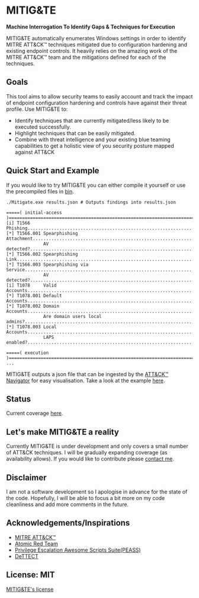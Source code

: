 # MITIG&TE

**Machine Interrogation To Identify Gaps & Techniques for Execution**

MITIG&TE automatically enumerates Windows settings in order to identify MITRE ATT&CK™ techniques mitigated due to configuration hardening and existing endpoint controls. It heavily relies on the amazing work of the MITRE ATT&CK™ team and the mitigations defined for each of the techniques. 

## Goals

This tool aims to allow security teams to easily account and track the impact of endpoint configuration hardening and controls have against their threat profile. Use MITIG&TE to:
 - Identify techniques that are currently mitigated/less likely to be executed successfully.
 - Highlight techniques that can be easily mitigated.
 - Combine with threat intelligence and your existing blue teaming capabilities to get a holistic view of you security posture mapped against ATT&CK

## Quick Start and Example
If you would like to try MITIG&TE you can either compile it yourself or use the precompiled files in [bin](./bin). 

```
./Mitigate.exe results.json # Outputs findings into results.json

=====( initial-access )=======================================================================================
[i] T1566     Phishing........................................................................................
[*] T1566.001 Spearphishing Attachment........................................................................
              AV detected?...................................................................................√
[*] T1566.002 Spearphishing Link..............................................................................
[*] T1566.003 Spearphishing via Service.......................................................................
              AV detected?...................................................................................√
[i] T1078     Valid Accounts..................................................................................
[*] T1078.001 Default Accounts................................................................................
[*] T1078.002 Domain Accounts.................................................................................
              Are domain users local admins?.................................................................X
[*] T1078.003 Local Accounts..................................................................................
              LAPS enabled?..................................................................................X

=====( execution )============================================================================================
...
```
MITIG&TE outputs a json file that can be ingested by the [ATT&CK™ Navigator](https://mitre-attack.github.io/attack-navigator/beta/enterprise/) for easy visualisation. Take a look at the example [here](https://mitre-attack.github.io/attack-navigator/beta/enterprise/#layerURL=https://raw.githubusercontent.com/moullos/Mitigate/master/examples/result.json). 

## Status
Current coverage [here](https://mitre-attack.github.io/attack-navigator/beta/enterprise/#layerURL=https://raw.githubusercontent.com/moullos/Mitigate/master/examples/Coverage.json).


## Let's make MITIG&TE a reality 
Currently MITIG&TE is under development and only covers a small number of ATT&CK techniques. I will be gradually expanding coverage (as availability allows). If you would like to contribute please [contact me](https://t.me/moullos). 

## Disclaimer
I am not a software development so I apologise in advance for the state of the code. Hopefully, I will be able to focus a bit more on my code cleanliness and add more comments in the future.

## Acknowledgements/Inspirations
- [MITRE ATT&CK™](https://attack.mitre.org)
- [Atomic Red Team](https://github.com/redcanaryco/atomic-red-team)
- [Privilege Escalation Awesome Scripts Suite(PEASS)](https://github.com/carlospolop/privilege-escalation-awesome-scripts-suite)
- [DeTTECT](https://github.com/rabobank-cdc/DeTTECT)

## License: MIT
[MITIG&TE's license](https://github.com/moullos/Mitigate/blob/master/LICENSE)